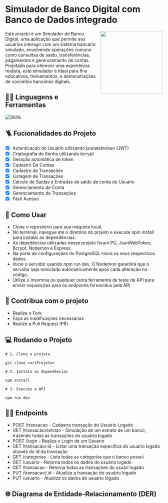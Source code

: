 #  Simulador de Banco Digital com Banco de Dados integrado

<img src="https://i.pinimg.com/originals/a6/0b/57/a60b57a41f975f1e509348e5a4b218bc.png" width="200px" align="right" >
  <p align="left">
Este projeto é um Simulador de Banco Digital, uma aplicação que permite aos usuários interagir com um sistema bancário simulado, envolvendo operações comuns como consultas de saldo, transferências, pagamentos e gerenciamento de contas. Projetado para oferecer uma experiência realista, este simulador é ideal para fins educativos, treinamentos, e demonstrações de conceitos bancários digitais.
  </p>


## :man_mechanic: Linguagens e Ferramentas

![Skills](https://skillicons.dev/icons?i=nodejs,js,express,postgres)

## :ladder: Fucionalidades do Projeto

- [x] Autenticação do Usuário utilizando jsonwebtoken (JWT)
- [x] Criptografia de Senha utilizando bcrypt
- [x] Geração automática de token
- [x] Cadastro De Contas
- [x] Cadastro de Transações
- [x] Listagem de Transações
- [x] Calculo de Saídas e Entradas de saldo da conta do Usuário
- [x] Gerenciamento de Conta
- [x] Gerenciamento de Transações
- [x] Fácil Acesso

## :facepunch: Como Usar

- Clone o repositório para sua máquina local.
- No terminal, navegue até o diretório do projeto e execute npm install para instalar as dependências.
- As depedências utilizadas nesse projeto foram PG, JsonWebToken, Bcrypt, Nodemon e Express.
- Na parte de configurações do PostgreSQL insira os seus respectivos dados.
- Inicie o servidor usando npm run dev. O Nodemon garantirá que o servidor seja reiniciado automaticamente após cada alteração no código.
- Utilize o Insomnia ou qualquer outra ferramenta de teste de API para enviar requisições para os endpoints fornecidos pela API.

## :triangular_flag_on_post: Contribua com o projeto

- Realize o Fork
- Faça as modificações necessárias
- Realize a Pull Request (PR)

## :computer: Rodando o Projeto

```shell
# 1. Clone o projeto

git clone <urlProjeto>

# 2. Instale as dependências

npm install

# 3. Execute a API

npm run dev
```

## :sassy_man: Endpoints

- POST /transacao - Cadastra transação do Usuário Logado
- GET /transacao/extrato - Simulação de um extrato de um banco, trazendo todas as transações do usuário logado
- POST /login - Realiza o Login de um Usuário
- GET /transacao/:id - Listar uma transação específica do usuario logado através do Id da transação
- GET /categorias - Lista todas as categorias que o banco possui
- GET /usuario - Retorna todos os dados do usuário logado
- GET /transacao - Retorna todas as transações do usuári logado
- PUT /transacao/:id - Atualiza a transação do usuário logado
- PUT /usuario - Atualiza os dados do usuário logado

## :globe_with_meridians: Diagrama de Entidade-Relacionamento (DER)

